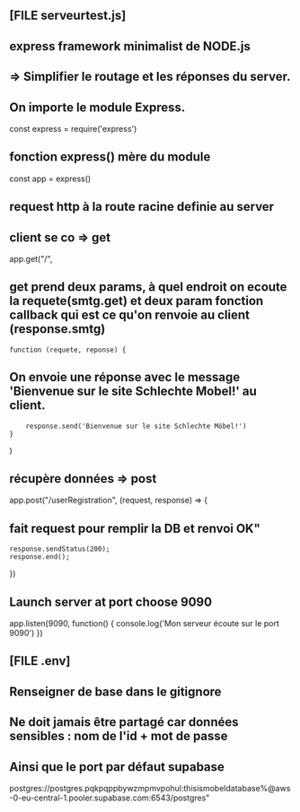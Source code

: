 ## [FILE serveurtest.js]

## express framework minimalist de NODE.js
## => Simplifier le routage et les réponses du server.
## On importe le module Express.
const express = require('express')

## fonction express() mère du module
const app = express()

## request http à la route racine definie au server
## client se co => get
app.get("/",
## get prend deux params, à quel endroit on ecoute la requete(smtg.get) et deux param fonction callback qui est ce qu'on renvoie au client (response.smtg)
    function (requete, reponse) {
## On envoie une réponse avec le message 'Bienvenue sur le site Schlechte Mobel!' au client.
        response.send('Bienvenue sur le site Schlechte Möbel!')
    }
)

## récupère données => post
app.post("/userRegistration", (request, response) => {
## fait request pour remplir la DB et renvoi OK"
    response.sendStatus(200);
    response.end();
})

## Launch server at port choose 9090
app.listen(9090, function() {
    console.log('Mon serveur écoute sur le port 9090')
})


## [FILE .env] ##

## Renseigner de base dans le gitignore
## Ne doit jamais être partagé car données sensibles : nom de l'id + mot de passe 
## Ainsi que le port par défaut supabase
postgres://postgres.pqkpqppbywzmpmvpohul:thisismobeldatabase%@aws-0-eu-central-1.pooler.supabase.com:6543/postgres"


